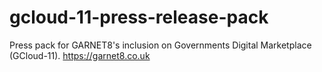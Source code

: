 # gcloud-11-press-release-pack
Press pack for GARNET8's inclusion on Governments Digital Marketplace (GCloud-11). https://garnet8.co.uk
